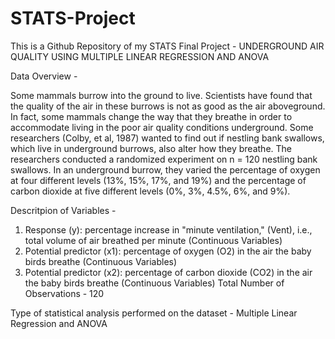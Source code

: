 # STATS-Project

This is a Github Repository of my STATS Final Project - 
UNDERGROUND AIR QUALITY USING MULTIPLE LINEAR REGRESSION AND ANOVA 

Data Overview - 

Some mammals burrow into the ground to live. Scientists have found that the quality of the air in these burrows is not as good as the air aboveground. In fact, some mammals change the way that they breathe in order to accommodate living in the poor air quality conditions underground.
Some researchers (Colby, et al, 1987) wanted to find out if nestling bank swallows, which live in underground burrows, also alter how they breathe. The researchers conducted a randomized experiment on n = 120 nestling bank swallows. In an underground burrow, they varied the percentage of oxygen at four different levels (13%, 15%, 17%, and 19%) and the percentage of carbon dioxide at five different levels (0%, 3%, 4.5%, 6%, and 9%).

Descritpion of Variables - 

1. Response (y): percentage increase in "minute ventilation," (Vent), i.e., total volume of air breathed per minute (Continuous Variables)
2. Potential predictor (x1): percentage of oxygen (O2) in the air the baby birds breathe (Continuous Variables)
3. Potential predictor (x2): percentage of carbon dioxide (CO2) in the air the baby birds breathe (Continuous Variables)
Total Number of Observations - 120

Type of statistical analysis performed on the dataset - Multiple Linear Regression and ANOVA

